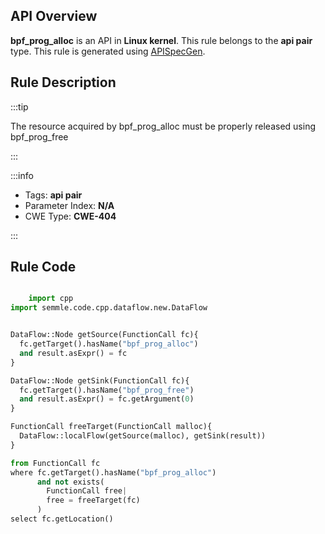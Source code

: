 ---
---


## API Overview
**bpf_prog_alloc** is an API in **Linux kernel**. This rule belongs to the **api pair** type. This rule is generated using [APISpecGen](../../tools/APISpecGen).
## Rule Description

:::tip

The resource acquired by bpf_prog_alloc must be properly released using bpf_prog_free

:::

:::info

- Tags: **api pair**
- Parameter Index: **N/A**
- CWE Type: **CWE-404**

:::

## Rule Code
```python

    import cpp
import semmle.code.cpp.dataflow.new.DataFlow


DataFlow::Node getSource(FunctionCall fc){
  fc.getTarget().hasName("bpf_prog_alloc")
  and result.asExpr() = fc
}

DataFlow::Node getSink(FunctionCall fc){
  fc.getTarget().hasName("bpf_prog_free")
  and result.asExpr() = fc.getArgument(0)
}

FunctionCall freeTarget(FunctionCall malloc){
  DataFlow::localFlow(getSource(malloc), getSink(result))
}

from FunctionCall fc
where fc.getTarget().hasName("bpf_prog_alloc")
      and not exists(
        FunctionCall free| 
        free = freeTarget(fc)
      )
select fc.getLocation()

    
```